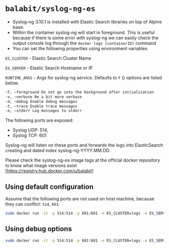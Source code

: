 # `balabit/syslog-ng-es` 
  * Syslog-ng 3.10.1 is installed with Elastic Search libraries on top of Alpine base.
  * Within the container syslog-ng will start in foreground. This is useful because if there is some error with syslog-ng we can easily check the output console log through the `docker logs [containerID]` command
  * You can set the following properties using environment variables

`ES_CLUSTER` - Elastic Search Cluster Name

`ES_SERVER` - Elastic Search Hostname or IP

`RUNTIME_ARGS` - Args for syslog-ng service. Defaults to `F` () options are listed below.

```bash
-F, –foreground Do not go into the background after initialization
-v, –verbose Be a bit more verbose
-d, –debug Enable debug messages
-t, –trace Enable trace messages
-e, –stderr Log messages to stderr
```

The following ports are exposed:
 * Syslog UDP: 514,
 * Syslog TCP: 601

Syslog-ng will listen on these ports and forwards the logs into ElasticSearch creating and dated index syslog-ng-YYYY.MM.DD.

Please check the syslog-ng-es image tags at the official docker repository to know what image versions exist  [https://registry.hub.docker.com/u/balabit]

## Using default configuration
Assume that the following ports are not used on host machine, because they can conflict: `514`, `601`:

```bash
sudo docker run -it -p 514:514 -p 601:601 -e ES_CLUSTER=logs -e ES_SERVER:elasticsearch --name syslog-ng balabit/syslog-ng-es:latest
```

## Using debug options

```bash
sudo docker run -it -p 514:514 -p 601:601 -e ES_CLUSTER=logs -e ES_SERVER:elasticsearch-e RUNTIME_ARGS=Fevd --name syslog-ng balabit/syslog-ng-es:latest
```